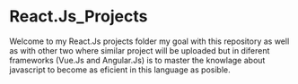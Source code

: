 # React.Js_Projects
  Welcome to my React.Js projects folder my goal with this repository as well as with other two where similar project will be uploaded but in diferent frameworks (Vue.Js and Angular.Js) is to master the knowlage about javascript to become as eficient in this language as posible.
